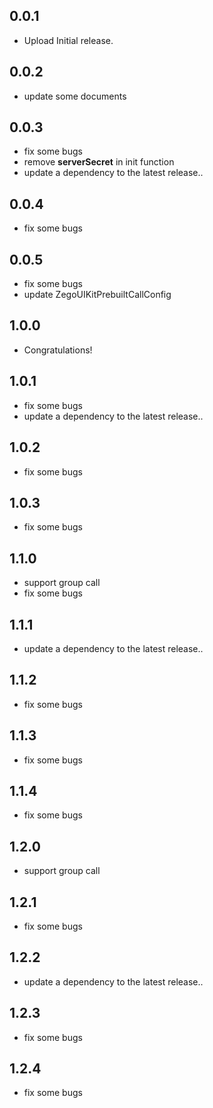 ## 0.0.1

* Upload Initial release.

## 0.0.2

* update some documents

## 0.0.3

* fix some bugs
* remove **serverSecret** in init function
* update a dependency to the latest release..

## 0.0.4

* fix some bugs

## 0.0.5

* fix some bugs
* update ZegoUIKitPrebuiltCallConfig

## 1.0.0

* Congratulations!

## 1.0.1

* fix some bugs
* update a dependency to the latest release..

## 1.0.2

* fix some bugs

## 1.0.3

* fix some bugs

## 1.1.0

* support group call
* fix some bugs

## 1.1.1

* update a dependency to the latest release..

## 1.1.2

* fix some bugs

## 1.1.3

* fix some bugs

## 1.1.4

* fix some bugs

## 1.2.0

* support group call

## 1.2.1

* fix some bugs

## 1.2.2

* update a dependency to the latest release..

## 1.2.3

* fix some bugs

## 1.2.4

* fix some bugs